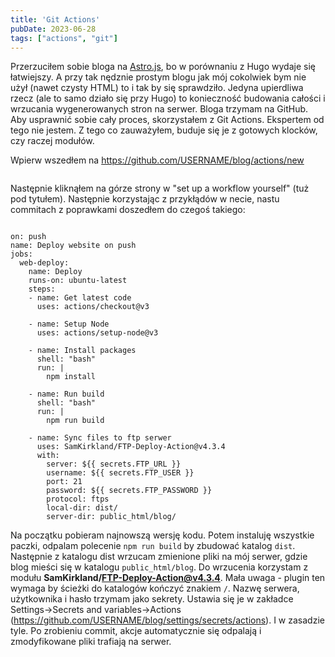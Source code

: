 ```yaml
---
title: 'Git Actions'
pubDate: 2023-06-28
tags: ["actions", "git"]
---
```


Przerzuciłem sobie bloga na <a href="https://astro.build/">Astro.js</a>, bo w porównaniu z Hugo wydaje się łatwiejszy.
A przy tak nędznie prostym blogu jak mój cokolwiek bym nie użył (nawet czysty HTML) to i tak by się sprawdziło.
Jedyna upierdliwa rzecz (ale to samo działo się przy Hugo) to konieczność budowania całości i wrzucania wygenerowanych stron na serwer.
Bloga trzymam na GitHub. Aby usprawnić sobie cały proces, skorzystałem z Git Actions.
Ekspertem od tego nie jestem. Z tego co zauważyłem, buduje się je z gotowych klocków, czy raczej modułów.

Wpierw wszedłem na https://github.com/USERNAME/blog/actions/new

<img src="FjK16ikIFf.png" alt="">

Następnie kliknąłem na górze strony w "set up a workflow yourself" (tuż pod tytułem). Następnie korzystając z przykłądów w necie, nastu commitach z poprawkami doszedłem do czegoś takiego:

<pre class="line-numbers"><code class="language-js">
on: push
name: Deploy website on push
jobs:
  web-deploy:
    name: Deploy
    runs-on: ubuntu-latest
    steps:
    - name: Get latest code
      uses: actions/checkout@v3

    - name: Setup Node
      uses: actions/setup-node@v3

    - name: Install packages
      shell: "bash"
      run: |
        npm install

    - name: Run build
      shell: "bash"
      run: |
        npm run build

    - name: Sync files to ftp serwer
      uses: SamKirkland/FTP-Deploy-Action@v4.3.4
      with:
        server: ${{ secrets.FTP_URL }}
        username: ${{ secrets.FTP_USER }}
        port: 21
        password: ${{ secrets.FTP_PASSWORD }}
        protocol: ftps
        local-dir: dist/
        server-dir: public_html/blog/
</code></pre>

Na początku pobieram najnowszą wersję kodu. Potem instaluję wszystkie paczki, odpalam polecenie `npm run build` by zbudować katalog `dist`. Następnie z katalogu dist wrzucam zmienione pliki na mój serwer, gdzie blog mieści się w katalogu `public_html/blog`. Do wrzucenia korzystam z modułu **SamKirkland/FTP-Deploy-Action@v4.3.4**. Mała uwaga - plugin ten wymaga by ścieżki do katalogów kończyć znakiem `/`.
Nazwę serwera, użytkownika i hasło trzymam jako sekrety. Ustawia się je w zakładce Settings->Secrets and variables->Actions (https://github.com/USERNAME/blog/settings/secrets/actions). I w zasadzie tyle. Po zrobieniu commit, akcje automatycznie się odpalają i zmodyfikowane pliki trafiają na serwer.